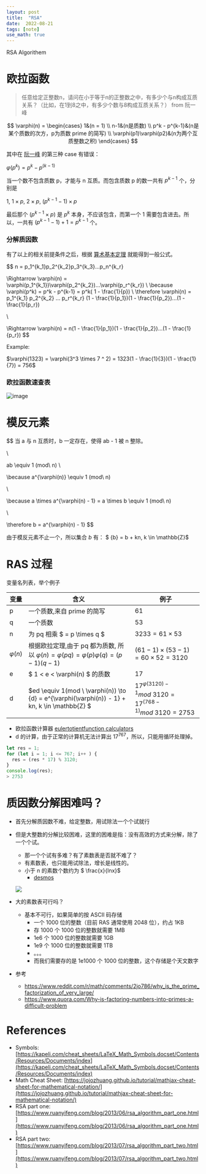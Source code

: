 ```yaml
---
layout: post
title:  "RSA"
date:  2022-08-21
tags: [note]
use_math: true
---
```


RSA Algorithem


# 欧拉函数

> 任意给定正整数n，请问在小于等于n的正整数之中，有多少个与n构成互质关系？（比如，在1到8之中，有多少个数与8构成互质关系？） from 阮一峰


$$
\varphi(n) =
\begin{cases}
  1&(n = 1)
  \\
  n-1&(n是质数)
  \\
  p^k - p^{k-1}&(n是某个质数的次方，p为质数 prime 的简写)
  \\
  \varphi(p1)\varphi(p2)&(n为两个互质整数之积)
\end{cases}
$$


其中在 [阮一峰](https://www.ruanyifeng.com/blog/2013/06/rsa_algorithm_part_one.html) 的第三种 case 有错误：

$\varphi(p^k) = p^k - p^{(k-1)}$

当一个数不包含质数 p，才能与 n 互质。而包含质数 p 的数一共有 $p^{k-1}$ 个，分别是

$1$, $1 \times p$, $2 \times p$, $(p^{k-1} - 1) \times p$

最后那个 $(p^{k-1} \times p)$ 是 $p^k$ 本身，不应该包含，而第一个 $1$ 需要包含进去。所以，一共有 $(p^{k-1}-1) + 1 = p^{k-1}$ 个。


### 分解质因数

有了以上的相关前提条件之后，根据 [算术基本定理](https://baike.baidu.com/item/%E7%AE%97%E6%9C%AF%E5%9F%BA%E6%9C%AC%E5%AE%9A%E7%90%86/10920095) 就能得到一般公式。

$$
n = p_1^{k_1}p_2^{k_2}p_3^{k_3}...p_n^{k_r}

\Rightarrow \varphi(n) = \varphi(p_1^{k_1})\varphi(p_2^{k_2})...\varphi(p_r^{k_r})
\\
\because \varphi(p^k) = p^k - p^{k-1} = p^k( 1 - \frac{1}{p})
\\
\therefore \varphi(n) = p_1^{k_1} p_2^{k_2} ... p_r^{k_r} (1 - \frac{1}{p_1})(1 - \frac{1}{p_2})...(1 - \frac{1}{p_r})

\\

\Rightarrow \varphi(n) = n(1 - \frac{1}{p_1})(1 - \frac{1}{p_2})...(1 - \frac{1}{p_r})
$$

Example:

$\varphi(1323) = \varphi(3^3 \times 7 ^ 2) = 1323(1 - \frac{1}{3})(1 - \frac{1}{7}) = 756$

### 欧拉函数速查表

![image](https://user-images.githubusercontent.com/7157346/186063336-055de6d3-3663-46ba-9c75-73df6d4e0df6.png)

# 模反元素

$$
当 a 与 n 互质时，b 一定存在，使得 ab - 1 被 n 整除。

\\

ab \equiv 1 (mod\ n)
\\

\because a^{\varphi(n)} \equiv 1 (mod\ n)

\\

\because a \times a^{\varphi(n) - 1} = a \times b \equiv 1 (mod\ n)

\\

\therefore b = a^{\varphi(n) - 1}
$$

由于模反元素不止一个，所以集合 $b$ 有： $ \{b\} = b + kn, k \in \mathbb{Z}$

# RAS 过程

变量名列表，举个例子

| 变量           | 含义         | 例子 |
| -----------   | -----------  | --- |
| p             | 一个质数,来自 prime 的简写  | 61 |
| q             | 一个质数      | 53 |
| n             | 为 pq 相乘 $ = p \times q $  | $3233 = 61 \times 53$ |
| $\varphi(n)$  | 根据欧拉定理,由于 pq 都为质数, 所以 $\varphi(n) = \varphi(pq) = \varphi(p) \varphi(q) = (p-1)(q-1)$ | $(61 - 1) \times (53 - 1) = 60 \times 52 = 3120$ |
| e             | $ 1 < e < \varphi(n) $ 的质数 | 17 |
| d             | $ed \equiv 1(mod \ \varphi(n)) \to \{d\} = e^{\varphi(\varphi(n)) - 1} + kn, k \in \mathbb{Z} $ | $17^{\varphi(3120) - 1} mod\ 3120 = 17^{(768-1)} mod\ 3120 = 2753$ |

* 欧拉函数计算器 [eulertotientfunction calculators](http://www.javascripter.net/math/calculators/eulertotientfunction.htm)
* d 的计算，由于正常的计算机无法计算出 $17^{767}$，所以，只能用循环处理掉。
```js
let res = 1;
for (let i = 1; i <= 767; i++ ) {
  res = (res * 17) % 3120;
}
console.log(res);
> 2753
```


# 质因数分解困难吗？

* 首先分解质因数不难，给定整数，用试除法一个个试就行
* 但是大整数的分解比较困难，这里的困难是指：没有高效的方式来分解，除了一个个试。
  * 那一个个试有多难？有了素数表是否就不难了？
  * 有素数表，也只能用试除法，增长是线性的。
  * 小于 n 的素数个数约为 $ \frac{x}{lnx}$
    * [desmos](https://www.desmos.com/calculator?lang=zh-CN)

  ![](https://user-images.githubusercontent.com/7157346/184782768-5981b8c9-3d10-4943-a695-e0d8f9ef744e.png)

* 大的素数表可行吗？
  * 基本不可行，如果简单的按 ASCII 码存储
    * 一个 1000 位的整数（目前 RAS 通常使用 2048 位），约占 1KB
    * 存 1000 个 1000 位的整数就需要 1MB
    * 1e6 个 1000 位的整数就需要 1GB
    * 1e9 个 1000 位的整数就需要 1TB
    * 。。。
    * 而我们需要存的是 1e1000 个 1000 位的整数，这个存储是个天文数字

* 参考
  * https://www.reddit.com/r/math/comments/2jo786/why_is_the_prime_factorization_of_very_large/
  * https://www.quora.com/Why-is-factoring-numbers-into-primes-a-difficult-problem


# References

* Symbols: [https://kapeli.com/cheat_sheets/LaTeX_Math_Symbols.docset/Contents/Resources/Documents/index](https://kapeli.com/cheat_sheets/LaTeX_Math_Symbols.docset/Contents/Resources/Documents/index)
* Math Cheat Sheet: [https://jojozhuang.github.io/tutorial/mathjax-cheat-sheet-for-mathematical-notation/](https://jojozhuang.github.io/tutorial/mathjax-cheat-sheet-for-mathematical-notation/)
* RSA part one: [https://www.ruanyifeng.com/blog/2013/06/rsa_algorithm_part_one.html](https://www.ruanyifeng.com/blog/2013/06/rsa_algorithm_part_one.html)
* RSA part two: [https://www.ruanyifeng.com/blog/2013/07/rsa_algorithm_part_two.html](https://www.ruanyifeng.com/blog/2013/07/rsa_algorithm_part_two.html)
